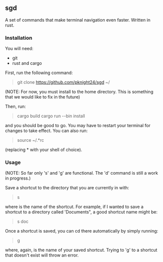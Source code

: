 <h2>sgd</h2>

A set of commands that make terminal navigation even faster. Written in rust.

<h3>Installation</h3>

You will need:
<ul>
<li>git</li>
<li>rust and cargo</li>
</ul>

First, run the following command:

>git clone https://github.com/pknight24/sgd ~/

(NOTE: For now, you must install to the home directory. This is something that we would like to fix in the future)

Then, run:

>cargo build
>cargo run --bin install

and you should be good to go. You may have to restart your terminal for changes to take effect. You can also run:

>source ~/.\*rc

(replacing \* with your shell of choice).

<h3>Usage</h3>
(NOTE: So far only 's' and 'g' are functional. The 'd' command is still a work in progress.)

Save a shortcut to the directory that you are currently in with:

>s <name>

where <name> is the name of the shortcut. For example, if I wanted to save a shortcut to a directory called 'Documents", a good shortcut name might be:

>s doc

Once a shortcut is saved, you can cd there automatically by simply running:

>g <name>

where, again, <name> is the name of your saved shortcut. Trying to 'g' to a shortcut that doesn't exist will throw an error. 
